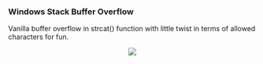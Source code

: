 ### Windows Stack Buffer Overflow
Vanilla buffer overflow in strcat() function with little twist in terms of allowed characters for fun.

<p align="center">
  <img src="https://github.com/ihack4falafel/OSEE/blob/master/VulnCases/Windows%20Stack%20Buffer%20Overflow/Capture.PNG">
</p>
